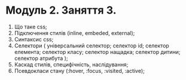 # Модуль 2. Заняття 3.

1. Що таке css;
2. Підключення стилів (inline, embeded, external);
3. Синтаксис css;
4. Селектори ( універсальний селектор; селектор id; селектор елемента; селектор класу; селектор
   нащадка; селектор дитини; селектор атрибута );
5. Каскад стилів, специфічність, наслідування;
6. Псевдокласи стану (:hover, :focus, :visited, :active);
